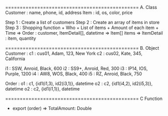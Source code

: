 ==============================================
A. Class 
Customer : name, phone, id, address
Item	 : id, os, color, price

Step 1 : Create a list of customers
Step 2 : Create an array of items in store
Step 3 : Shopping function
	+ Who
	+ List of items 
	+ Amount of each item
	+ Time
=> Order : customer, ItemDetail[], datetime
=> Item[] items
=> ItemDetail : item, quantity

==============================================
B. Object 
Customer : 
c1 : cus01, Adam, 123, New York
c2 : cus02, Kate, 345, California

i1 : SSW, Anroid, Black, 600
i2 : SS9+, Anroid, Red, 300
i3 : IP14, IOS, Purple, 1200
i4 : AW8, WOS, Black, 400
i5 : RZ, Anroid, Black, 750

Order :
o1 : c1, {id1(i1,3), id2(i3,1)}, datetime
o2 : c2, {id1(i4,2), id2(i5,3)}, datetime 
o2 : c2, {id1(i1,1)}, datetime 

==============================================
C Function
+ export (order) => TotalAmount: Double


